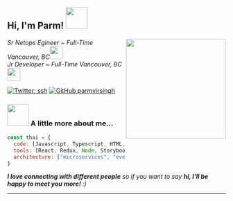 <h2> Hi, I'm Parm! <img src="https://media.giphy.com/media/mGcNjsfWAjY5AEZNw6/giphy.gif" width="50"></h2>
<img align='right' src="https://media.giphy.com/media/ieyl9zmCjO4b4t6qoY/giphy.gif" width="230">
<p><em>Sr Netops Egineer ~ Full-Time Vancouver, BC<img src="https://media.giphy.com/media/fYSnHlufseco8Fh93Z/giphy.gif" width="30"></br>Jr Developer ~ Full-Time Vancouver, BC<img src="https://media.giphy.com/media/WUlplcMpOCEmTGBtBW/giphy.gif" width="30"> 
</em></p>

[![Twitter: ssh](https://img.shields.io/twitter/follow/p60mg?style=social)](https://twitter.com/p60mg)
[![GitHub parmvirsingh](https://img.shields.io/github/followers/parmvirsingh?label=follow&style=social)](https://github.com/parmvirsingh)


### <img src="https://media.giphy.com/media/VgCDAzcKvsR6OM0uWg/giphy.gif" width="50"> A little more about me...  

```javascript
const thai = {
  code: [Javascript, Typescript, HTML, CSS, Ruby, Python, Java],
  tools: [React, Redux, Node, Storybook, Styled-Components, Jest, Docker],
  architecture: ["microservices", "event-driven", "design system pattern"],
}
```

<em><b>I love connecting with different people</b> so if you want to say <b>hi, I'll be happy to meet you more!</b> :)</em>

---
